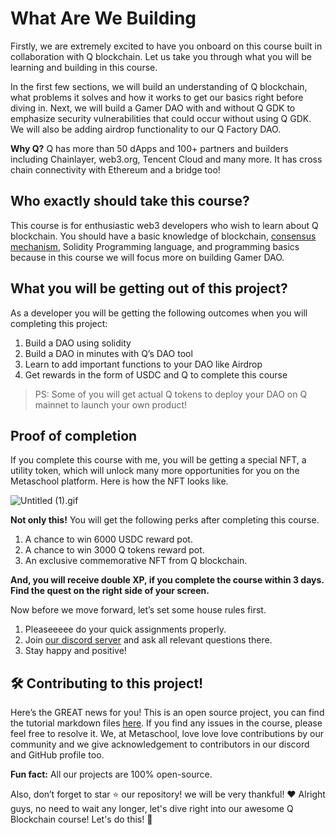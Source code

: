 # What Are We Building

Firstly, we are extremely excited to have you onboard on this course built in collaboration with Q blockchain. Let us take you through what you will be learning and building in this course. 

In the first few sections, we will build an understanding of Q blockchain, what problems it solves and how it works to get our basics right before diving in. Next, we will build a Gamer DAO with and without Q GDK to emphasize security vulnerabilities that could occur without using Q GDK. We will also be adding airdrop functionality to our Q Factory DAO.

**Why Q?** Q has more than 50 dApps and 100+ partners and builders including Chainlayer, web3.org, Tencent Cloud and many more. It has cross chain connectivity with Ethereum and a bridge too!

## Who exactly should take this course?

This course is for enthusiastic web3 developers who wish to learn about Q blockchain. You should have a basic knowledge of blockchain, [consensus mechanism](https://metaschool.so/articles/consensus-mechanism-meaning/), Solidity Programming language, and programming basics because in this course we will focus more on building Gamer DAO.

## What you will be getting out of this project?

As a developer you will be getting the following outcomes when you will completing this project:

1. Build a DAO using solidity
2. Build a DAO in minutes with Q’s DAO tool
3. Learn to add important functions to your DAO like Airdrop
4. Get rewards in the form of USDC and Q to complete this course

> PS: Some of you will get actual Q tokens to deploy your DAO on Q mainnet to launch your own product! 

## Proof of completion

If you complete this course with me, you will be getting a special NFT, a utility token, which will unlock many more opportunities for you on the Metaschool platform. Here is how the NFT looks like.

![Untitled (1).gif](https://github.com/0xmetaschool/Learning-Projects/blob/main/assests_for_all/assests_for_q/q-update/1.%20Getting%20Started%20with%20Q%20Blockchain/1.%20What%20Are%20We%20Building/Untitled_(1).gif?raw=true)

**Not only this!** You will get the following perks after completing this course.

1. A chance to win 6000 USDC reward pot.
2. A chance to win 3000 Q tokens reward pot.
3. An exclusive commemorative NFT from Q blockchain.

**And, you will receive double XP, if you complete the course within 3 days. Find the quest on the right side of your screen.**

Now before we move forward, let’s set some house rules first.
1. Pleaseeeee do your quick assignments properly. 
2. Join [our discord server](https://discord.gg/vbVMUwXWgc) and ask all relevant questions there.
3. Stay happy and positive!

## 🛠 Contributing to this project!

Here’s the GREAT news for you! This is an open source project, you can find the tutorial markdown files [here](https://github.com/0xmetaschool/Learning-Projects/tree/main/Build%20a%20Gamer%20DAO%20on%20Q%20Blockchain). If you find any issues in the course, please feel free to resolve it.
We, at Metaschool, love love love contributions by our community and we give acknowledgement to contributors in our discord and GitHub profile too.

**Fun fact:** All our projects are 100% open-source.

Also, don’t forget to star ⭐️ our repository! we will be very thankful! ♥️
Alright guys, no need to wait any longer, let's dive right into our awesome Q Blockchain course! Let's do this! 🙌